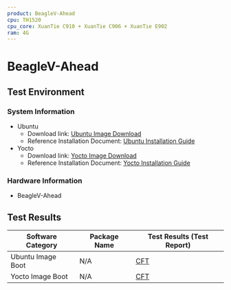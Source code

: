 ```yaml
---
product: BeagleV-Ahead
cpu: TH1520
cpu_core: XuanTie C910 + XuanTie C906 + XuanTie E902
ram: 4G
---
```


# BeagleV-Ahead

## Test Environment

### System Information

- Ubuntu
    - Download link: [Ubuntu Image Download](https://files.beagle.cc/file/beagleboard-public-2021/images/xuantie-ubuntu-23.04-20230705.zip)
    - Reference Installation Document: [Ubuntu Installation Guide](https://docs.beagleboard.org/latest/boards/beaglev/ahead/02-quick-start.html)
- Yocto
    - Download link: [Yocto Image Download](https://files.beagle.cc/file/beagleboard-public-2021/images/xuantie-yocto-1.1.2-20230610.zip)
    - Reference Installation Document: [Yocto Installation Guide](https://files.beagle.cc/file/beagleboard-public-2021/images/xuantie-yocto-1.1.2-20230610.zip)

### Hardware Information

- BeagleV-Ahead

## Test Results

| Software Category      | Package Name | Test Results (Test Report) |
|------------------------|--------------|----------------------------|
| Ubuntu Image Boot      | N/A          | [CFT][Ubuntu]              |
| Yocto Image Boot       | N/A          | [CFT][Yocto]               |

[Ubuntu]: ./Ubuntu/README.md
[Yocto]: ./Yocto/README.md
